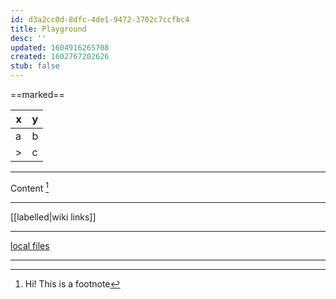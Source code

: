 ```yaml
---
id: d3a2cc0d-8dfc-4de1-9472-3702c7ccfbc4
title: Playground
desc: ''
updated: 1604916265708
created: 1602767202626
stub: false
---
```


==marked==

x | y
--|--
a | b
> | c

---

Content [^1]

[^1]: Hi! This is a footnote



---
[[labelled|wiki links]]

---

[local files](assets/pdfs/YourGuideToInterviewSuccess_Revolent_Oct20.pdf)

---
